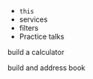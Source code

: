 
- `this`
- services
- filters
- Practice talks


build a calculator 

build and address book


    